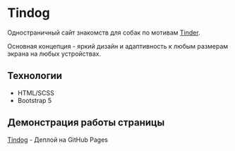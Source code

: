 # Tindog

Одностраничный сайт знакомств для собак по мотивам [Tinder](https://tinder.com/). 

Основная концепция - яркий дизайн и адаптивность к любым размерам экрана на любых устройствах.


## Технологии
+ HTML/SCSS
+ Bootstrap 5

## Демонстрация работы страницы
[Tindog](https://vitjaz.github.io/tindog_bootstrap_5/) - Деплой на GitHub Pages
